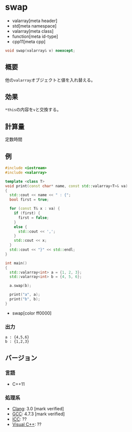# swap
* valarray[meta header]
* std[meta namespace]
* valarray[meta class]
* function[meta id-type]
* cpp11[meta cpp]

```cpp
void swap(valarray& v) noexcept;
```

## 概要
他の`valarray`オブジェクトと値を入れ替える。


## 効果
`*this`の内容を`v`と交換する。


## 計算量
定数時間


## 例
```cpp example
#include <iostream>
#include <valarray>

template <class T>
void print(const char* name, const std::valarray<T>& va)
{
  std::cout << name << " : {";
  bool first = true;

  for (const T& x : va) {
    if (first) {
      first = false;
    }
    else {
      std::cout << ',';
    }
    std::cout << x;
  }
  std::cout << "}" << std::endl;
}

int main()
{
  std::valarray<int> a = {1, 2, 3};
  std::valarray<int> b = {4, 5, 6};

  a.swap(b);

  print("a", a);
  print("b", b);
}
```
* swap[color ff0000]

### 出力
```
a : {4,5,6}
b : {1,2,3}
```


## バージョン
### 言語
- C++11

### 処理系
- [Clang](/implementation.md#clang): 3.0 [mark verified]
- [GCC](/implementation.md#gcc): 4.7.3 [mark verified]
- [ICC](/implementation.md#icc): ??
- [Visual C++](/implementation.md#visual_cpp): ??
